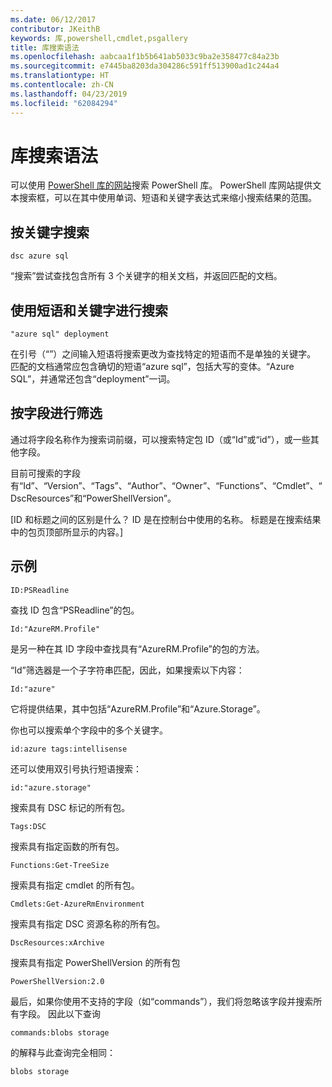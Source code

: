 ```yaml
---
ms.date: 06/12/2017
contributor: JKeithB
keywords: 库,powershell,cmdlet,psgallery
title: 库搜索语法
ms.openlocfilehash: aabcaa1f1b5b641ab5033c9ba2e358477c84a23b
ms.sourcegitcommit: e7445ba8203da304286c591ff513900ad1c244a4
ms.translationtype: HT
ms.contentlocale: zh-CN
ms.lasthandoff: 04/23/2019
ms.locfileid: "62084294"
---
```

# <a name="gallery-search-syntax"></a>库搜索语法

可以使用 [PowerShell 库的网站](https://www.powershellgallery.com/)搜索 PowerShell 库。
PowerShell 库网站提供文本搜索框，可以在其中使用单词、短语和关键字表达式来缩小搜索结果的范围。

## <a name="search-by-keywords"></a>按关键字搜索

    dsc azure sql

“搜索”尝试查找包含所有 3 个关键字的相关文档，并返回匹配的文档。

## <a name="search-using-phrases-and-keywords"></a>使用短语和关键字进行搜索

    "azure sql" deployment

在引号（“”）之间输入短语将搜索更改为查找特定的短语而不是单独的关键字。
匹配的文档通常应包含确切的短语“azure sql”，包括大写的变体。“Azure SQL”，并通常还包含“deployment”一词。

## <a name="filtering-on-fields"></a>按字段进行筛选

通过将字段名称作为搜索词前缀，可以搜索特定包 ID（或“Id”或“id”），或一些其他字段。

目前可搜索的字段有“Id”、“Version”、“Tags”、“Author”、“Owner”、“Functions”、“Cmdlet”、“DscResources”和“PowerShellVersion”。

[ID 和标题之间的区别是什么？ ID 是在控制台中使用的名称。 标题是在搜索结果中的包页顶部所显示的内容。]

## <a name="examples"></a>示例

    ID:PSReadline
    
查找 ID 包含“PSReadline”的包。

    Id:"AzureRM.Profile"

是另一种在其 ID 字段中查找具有“AzureRM.Profile”的包的方法。

“Id”筛选器是一个子字符串匹配，因此，如果搜索以下内容：

    Id:"azure"

它将提供结果，其中包括“AzureRM.Profile”和“Azure.Storage”。

你也可以搜索单个字段中的多个关键字。 

    id:azure tags:intellisense

还可以使用双引号执行短语搜索：

    id:"azure.storage"

搜索具有 DSC 标记的所有包。

    Tags:DSC

搜索具有指定函数的所有包。

    Functions:Get-TreeSize

搜索具有指定 cmdlet 的所有包。

    Cmdlets:Get-AzureRmEnvironment

搜索具有指定 DSC 资源名称的所有包。

    DscResources:xArchive

搜索具有指定 PowerShellVersion 的所有包

    PowerShellVersion:2.0

最后，如果你使用不支持的字段（如“commands”），我们将忽略该字段并搜索所有字段。 因此以下查询

    commands:blobs storage

的解释与此查询完全相同：

    blobs storage
